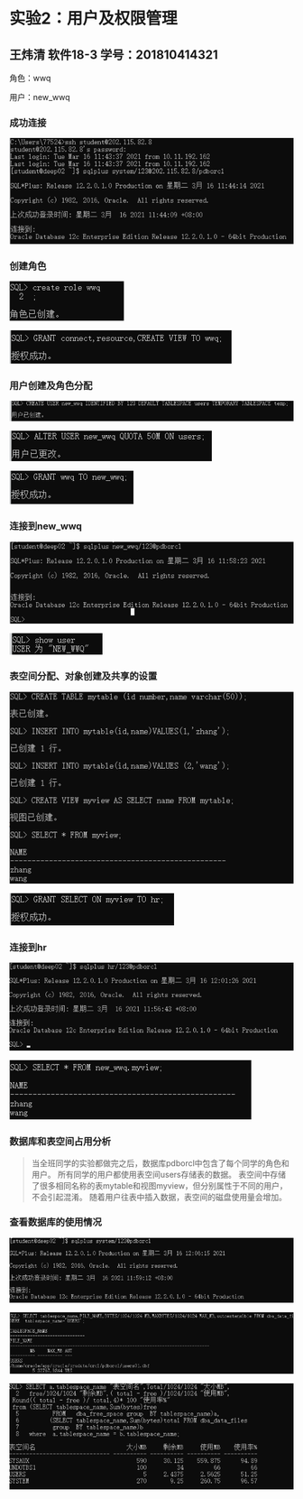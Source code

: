 # 实验2：用户及权限管理

## 王炜清 软件18-3 学号：201810414321

角色：wwq

用户：new_wwq

### 成功连接

![image-20210316114502247](01.png)

### 创建角色

![image-20210316115107323](02.png)

![image-20210316115811407](03.png)

### 用户创建及角色分配

![image-20210316115243717](04.png)

![image-20210316115314301](05.png)

![image-20210316115347257](06.png)

### 连接到new_wwq

![image-20210316115903510](07.png)

![image-20210316115927856](08.png)

### 表空间分配、对象创建及共享的设置

![image-20210316120055770](10.png)

![image-20210316120150882](11.png)

### 连接到hr

![image-20210316120232419](12.png)

![image-20210316120717141](13.png)

### 数据库和表空间占用分析

> 当全班同学的实验都做完之后，数据库pdborcl中包含了每个同学的角色和用户。 所有同学的用户都使用表空间users存储表的数据。 表空间中存储了很多相同名称的表mytable和视图myview，但分别属性于不同的用户，不会引起混淆。 随着用户往表中插入数据，表空间的磁盘使用量会增加。

### 查看数据库的使用情况



![image-20210316120732244](14.png)

![image-20210316120751930](15.png)

![16](16.png)
